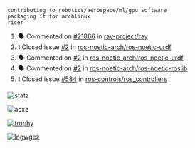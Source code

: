 ```
contributing to robotics/aerospace/ml/gpu software
packaging it for archlinux
ricer
```

<!--START_SECTION:activity-->
1. 🗣 Commented on [#21866](https://github.com/ray-project/ray/issues/21866) in [ray-project/ray](https://github.com/ray-project/ray)
2. ❗️ Closed issue [#2](https://github.com/ros-noetic-arch/ros-noetic-urdf/issues/2) in [ros-noetic-arch/ros-noetic-urdf](https://github.com/ros-noetic-arch/ros-noetic-urdf)
3. 🗣 Commented on [#2](https://github.com/ros-noetic-arch/ros-noetic-urdf/issues/2) in [ros-noetic-arch/ros-noetic-urdf](https://github.com/ros-noetic-arch/ros-noetic-urdf)
4. 🗣 Commented on [#2](https://github.com/ros-noetic-arch/ros-noetic-roslib/issues/2) in [ros-noetic-arch/ros-noetic-roslib](https://github.com/ros-noetic-arch/ros-noetic-roslib)
5. ❗️ Closed issue [#584](https://github.com/ros-controls/ros_controllers/issues/584) in [ros-controls/ros_controllers](https://github.com/ros-controls/ros_controllers)
<!--END_SECTION:activity-->


![statz](https://github-readme-stats.vercel.app/api?username=acxz&include_all_commits=true&show_icons=true)

<p><img align="center" src="https://github-readme-streak-stats.herokuapp.com/?user=acxz&" alt="acxz" /></p>

[![trophy](https://github-profile-trophy.vercel.app/?username=acxz)](https://github.com/ryo-ma/github-profile-trophy)

[![lngwgez](https://github-readme-stats.vercel.app/api/top-langs/?username=acxz&layout=compact)](https://github.com/acxz/github-readme-stats)
